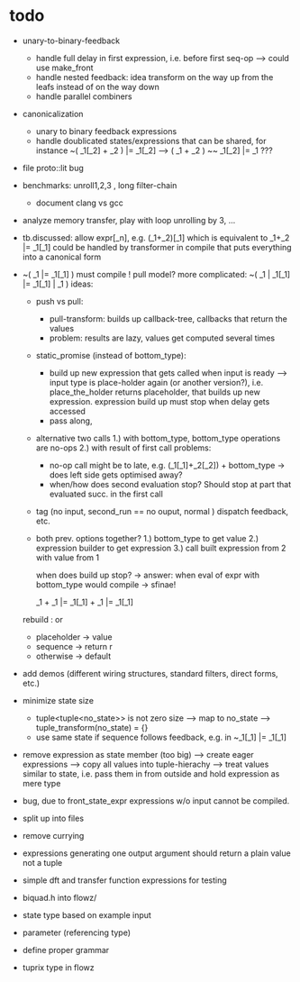 # todo

* unary-to-binary-feedback
  - handle full delay in first expression, i.e. before first seq-op --> could use make_front
  - handle nested feedback: idea transform on the way up from the leafs instead of on the way down
  - handle parallel combiners
* canonicalization
  - unary to binary feedback expressions
  - handle doublicated states/expressions that can be shared, for instance
    ~( _1[_2] + _2 ) |= _1[_2]   -->  ( _1 + _2 ) ~~ _1[_2] |= _1 ???
* file proto::lit bug
* benchmarks: unroll1,2,3 , long filter-chain
  * document clang vs gcc

* analyze memory transfer, play with loop unrolling by 3, ...

* tb.discussed: allow expr[_n], e.g. (_1+_2)[_1]  which is equivalent to _1+_2 |= _1[_1]
                could be handled by transformer in compile that puts everything into a canonical form

* ~( _1 |= _1[_1] )   must compile !  pull model?
  more complicated:  ~( _1 | _1[_1]   |=   _1[_1] | _1 )
  ideas:
  - push vs pull:
    - pull-transform: builds up callback-tree, callbacks that return the values
    - problem: results are lazy, values get computed several times
  - static_promise (instead of bottom_type):
    - build up new expression that gets called when input is ready
      --> input type is place-holder again (or another version?),
          i.e. place_the_holder returns placeholder, that builds up new expression.
          expression build up must stop when delay gets accessed
    - pass along,
  - alternative two calls
    1.) with bottom_type, bottom_type operations are no-ops
    2.) with result of first call
    problems:
      - no-op call might be to late, e.g. (_1[_1]+_2[_2]) + bottom_type -> does left side gets optimised away?
      - when/how does second evaluation stop? Should stop at part that evaluated succ. in the first call

  - tag (no input, second_run == no ouput, normal ) dispatch feedback, etc. 

  - both prev. options together?
    1.) bottom_type to get value 
    2.) expression builder to get expression
    3.) call built expression from 2 with value from 1

    when does build up stop? -> answer: when eval of expr with bottom_type would compile -> sfinae!

    _1 + _1 |= _1[_1] + _1 |= _1[_1]


   rebuild : or
   - placeholder -> value<child>
   - sequence -> return r
   - otherwise -> default<rebuild>


* add demos (different wiring structures, standard filters, direct forms, etc.)
* minimize state size
  * tuple<tuple<no_state>> is not zero size
    --> map to no_state
    --> tuple_transform(no_state) = {}
  * use same state if sequence follows feedback, e.g. in ~_1[_1] |= _1[_1]
* remove expression as state member (too big)
  --> create eager expressions
  --> copy all values into tuple-hierachy
  --> treat values similar to state, i.e. pass them in from outside
      and hold expression as mere type
* bug, due to front_state_expr expressions w/o input cannot be compiled.
* split up into files
* remove currying
* expressions generating one output argument should return a plain value not a tuple<T>
* simple dft and transfer function expressions for testing
* biquad.h into flowz/
* state type based on example input
* parameter (referencing type)
* define proper grammar
* tuprix type in flowz
